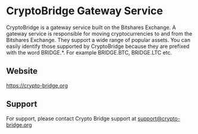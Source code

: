 # CryptoBridge Gateway Service

CryptoBridge is a gateway service built on the Bitshares Exchange. A gateway service is responsible for moving cryptocurrencies to and from the Bitshares Exchange. They support a wide range of popular assets. You can easily identify those supported by CryptoBridge because they are prefixed with the word BRIDGE.*. For example BRIDGE.BTC, BRIDGE.LTC etc.

## Website

<https://crypto-bridge.org>

## Support

For support, please contact Crypto Bridge support at support@crypto-bridge.org